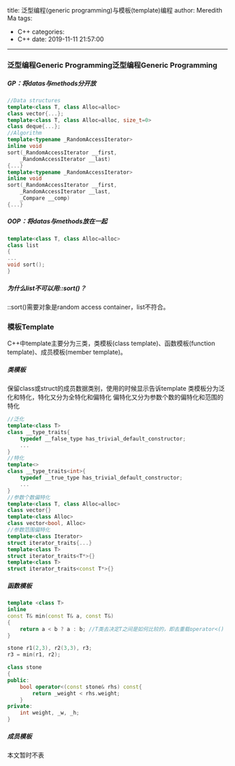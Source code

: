 title: 泛型编程(generic programming)与模板(template)编程
author: Meredith Ma
tags:
  - C++
categories:
  - C++
date: 2019-11-11 21:57:00
---
### 泛型编程Generic Programming泛型编程Generic Programming
##### GP：将datas与methods分开放
```C++
//Data structures
template<class T, class Alloc=alloc>
class vector{...};
template<class T, class Alloc=alloc, size_t=0>
class deque{...};
//Algorithm
template<typename _RandomAccessIterator>
inline void
sort(_RandomAccessIterator __first,
	_RandomAccessIterator __last)
{...}
template<typename _RandomAccessIterator>
inline void
sort(_RandomAccessIterator __first,
	_RandomAccessIterator __last,
	_Compare __comp)
{...}
```
##### OOP：将datas与methods放在一起
```c++
template<class T, class Alloc=alloc>
class list
{
...
void sort();
}
```

##### 为什么list不可以用::sort()？
::sort()需要对象是random access container，list不符合。

### 模板Template
C++中template主要分为三类，类模板(class template)、函数模板(function template)、成员模板(member template)。
##### 类模板
保留class或struct的成员数据类别，使用的时候显示告诉template
类模板分为泛化和特化，特化又分为全特化和偏特化
偏特化又分为参数个数的偏特化和范围的特化
```c++
//泛化
template<class T>
class __type_traits{
	typedef __false_type has_trivial_default_constructor;
	...
}
//特化
template<>
class __type_traits<int>{
	typedef __true_type has_trivial_default_constructor;
	...
}
//参数个数偏特化
template<class T, class Alloc=alloc>
class vector{}
template<class Alloc>
class vector<bool, Alloc>
//参数范围偏特化
template<class Iterator>
struct iterator_traits{...}
template<class T>
struct iterator_traits<T*>{}
template<class T>
struct iterator_traits<const T*>{}
```
##### 函数模板
```c++
template <class T>
inline
const T& min(const T& a, const T&)
{
	return a < b ? a : b; //T类去决定T之间是如何比较的，即去重载operator<()
}

stone r1(2,3), r2(3,3), r3;
r3 = min(r1, r2);

class stone
{
public:
	bool operator<(const stone& rhs) const{
		return _weight < rhs.weight;
	}
private:
	int weight, _w, _h;
}
```
##### 成员模板
本文暂时不表